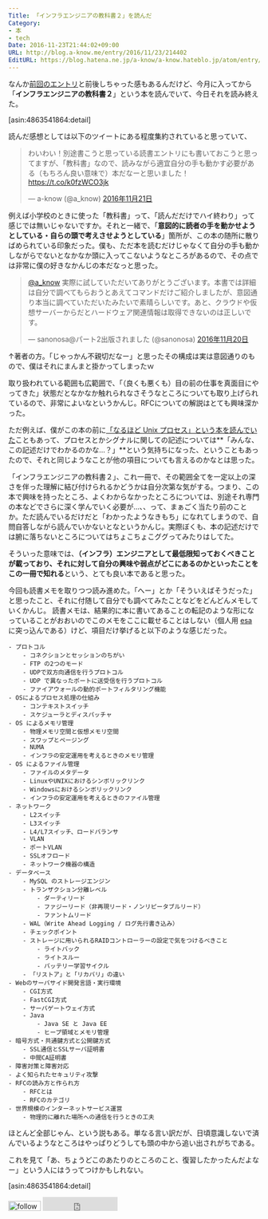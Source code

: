 ```yaml
---
Title: 「インフラエンジニアの教科書２」を読んだ
Category:
- 本
- tech
Date: 2016-11-23T21:44:02+09:00
URL: http://blog.a-know.me/entry/2016/11/23/214402
EditURL: https://blog.hatena.ne.jp/a-know/a-know.hateblo.jp/atom/entry/10328749687195581924
---
```


なんか[前回のエントリ](https://blog.a-know.me/entry/2016/11/20/215005)と前後しちゃった感もあるんだけど、今月に入ってから「<b>インフラエンジニアの教科書２</b>」という本を読んでいて、今日それを読み終えた。




[asin:4863541864:detail]




<!-- more -->



読んだ感想としては以下のツイートにある程度集約されていると思っていて、


<blockquote class="twitter-tweet" data-lang="ja"><p lang="ja" dir="ltr">わいわい！別途書こうと思っている読書エントリにも書いておこうと思ってますが、「教科書」なので、読みながら適宜自分の手も動かす必要がある（もちろん良い意味で）本だなーと思いました！ <a href="https://t.co/k0fzWCO3jk">https://t.co/k0fzWCO3jk</a></p>&mdash; a-know (@a_know) <a href="https://twitter.com/a_know/status/800494639782334464">2016年11月21日</a></blockquote>
<script async src="//platform.twitter.com/widgets.js" charset="utf-8"></script>


例えば小学校のときに使った「教科書」って、「読んだだけでハイ終わり」って感じでは無いじゃないですか。それと一緒で、「<b>意図的に読者の手を動かせようとしている・自らの頭で考えさせようとしている</b>」箇所が、この本の随所に散りばめられている印象だった。僕も、ただ本を読むだけじゃなくて自分の手も動かしながらでないとなかなか頭に入ってこないようなところがあるので、その点では非常に僕の好きなかんじの本だなっと思った。




<blockquote class="twitter-tweet" data-lang="ja"><p lang="ja" dir="ltr"><a href="https://twitter.com/a_know">@a_know</a> 実際に試していただいてありがとうございます。本書では詳細は自分で調べてもらおうとあえてコマンドだけご紹介しましたが、意図通り本当に調べていただいたみたいで素晴らしいです。あと、クラウドや仮想サーバーからだとハードウェア関連情報は取得できないのは正しいです。</p>&mdash; sanonosa@パート2出版されました (@sanonosa) <a href="https://twitter.com/sanonosa/status/800377520692412416">2016年11月20日</a></blockquote>
<script async src="//platform.twitter.com/widgets.js" charset="utf-8"></script>


↑著者の方。「じゃっかん不親切だなー」と思ったその構成は実は意図通りのもので、僕はそれにまんまと掛かってしまったｗ




取り扱われている範囲も広範囲で、「（良くも悪くも）目の前の仕事を真面目にやってきた」状態だとなかなか触れられなさそうなところについても取り上げられているので、非常によいなというかんじ。RFCについての解説はとても興味深かった。


ただ例えば、僕がこの本の前に[「なるほど Unix プロセス」という本を読んでいた](https://blog.a-know.me/entry/2016/10/17/070111)こともあって、プロセスとかシグナルに関しての記述については**「みんな、この記述だけでわかるのかな...？」**という気持ちになった、ということもあったので、それと同じようなことが他の項目についても言えるのかなとは思った。


「インフラエンジニアの教科書２」、これ一冊で、その範囲全てを一定以上の深さを伴った理解に結び付けられるかどうかは自分次第な気がする。つまり、この本で興味を持ったところ、よくわからなかったところについては、別途それ専門の本などでさらに深く学んでいく必要が...、、って、まぁごく当たり前のことか。ただ読んでいるだけだと「わかったようなきもち」になれてしまうので、自問自答しながら読んでいかないとなというかんじ。実際ぼくも、本の記述だけでは腑に落ちないところについてはちょこちょこググってみたりはしてた。


そういった意味では、<b>（インフラ）エンジニアとして最低限知っておくべきことが載っており、それに対して自分の興味や弱点がどこにあるのかといったことをこの一冊で知れる</b>という、とても良い本であると思った。


今回も読書メモを取りつつ読み進めた。「へー」とか「そういえばそうだった」と思ったこと、それに付随して自分でも調べてみたことなどをどんどんメモしていくかんじ。
読書メモは、結果的に本に書いてあることの転記のような形になっていることがおおいのでこのメモをここに載せることはしない（個人用 [esa](https://esa.io/) に突っ込んである）けど、項目だけ挙げると以下のような感じだった。


```
- プロトコル
    - コネクションとセッションのちがい
    - FTP の2つのモード
    - UDPで双方向通信を行うプロトコル
    - UDP で異なったポートに送受信を行うプロトコル
    - ファイアウォールの動的ポートフィルタリング機能
- OSによるプロセス処理の仕組み
    - コンテキストスイッチ
    - スケジューラとディスパッチャ
- OS によるメモリ管理
    - 物理メモリ空間と仮想メモリ空間
    - スワップとページング
    - NUMA
    - インフラの安定運用を考えるときのメモリ管理
- OS によるファイル管理
    - ファイルのメタデータ
    - LinuxやUNIXにおけるシンボリックリンク
    - Windowsにおけるシンボリックリンク
    - インフラの安定運用を考えるときのファイル管理
- ネットワーク
    - L2スイッチ
    - L3スイッチ
    - L4/L7スイッチ、ロードバランサ
    - VLAN
    - ポートVLAN
    - SSLオフロード
    - ネットワーク機器の構造
- データベース
    - MySQL のストレージエンジン
    - トランザクション分離レベル
        - ダーティリード
        - ファジーリード（非再現リード・ノンリピータブルリード）
        - ファントムリード
    - WAL（Write Ahead Logging / ログ先行書き込み）
    - チェックポイント
    - ストレージに用いられるRAIDコントローラーの設定で気をつけるべきこと
        - ライトバック
        - ライトスルー
        - バッテリー学習サイクル
    - 「リストア」と「リカバリ」の違い
- Webのサーバサイド開発言語・実行環境
    - CGI方式
    - FastCGI方式
    - サーバゲートウェイ方式
    - Java
        - Java SE と Java EE
        - ヒープ領域とメモリ管理
- 暗号方式・共通鍵方式と公開鍵方式
    - SSL通信とSSLサーバ証明書
    - 中間CA証明書
- 障害対策と障害対応
- よく知られたセキュリティ攻撃
- RFCの読み方と作られ方
    - RFCとは
    - RFCのカテゴリ
- 世界規模のインターネットサービス運営
    - 物理的に離れた場所への通信を行うときの工夫
```

ほとんど全部じゃん、という説もある。単なる言い訳だが、日頃意識しないで済んでいるようなところはやっぱりどうしても頭の中から追い出されがちである。

これを見て「あ、ちょうどこのあたりのところのこと、復習したかったんだよなー」という人にはうってつけかもしれない。


[asin:4863541864:detail]


<div>
<a href='http://cloud.feedly.com/#subscription%2Ffeed%2Fhttp%3A%2F%2Fblog.a-know.me%2Ffeed'  target='blank'><img id='feedlyFollow' src='http://s3.feedly.com/img/follows/feedly-follow-rectangle-volume-small_2x.png' alt='follow us in feedly' width='65' height='20'></a>

<iframe src="http://blog.hatena.ne.jp/a-know/a-know.hateblo.jp/subscribe/iframe" allowtransparency="true" frameborder="0" scrolling="no" width="150" height="28"></iframe>
</div>

